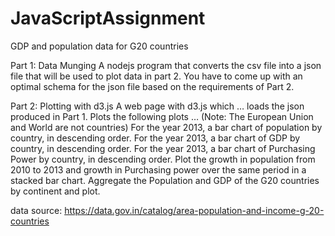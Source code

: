 # JavaScriptAssignment

GDP and population data for G20 countries

Part 1: Data Munging
A nodejs program that converts the csv file into a json file that will be used to plot data in part 2. You have to come up with an optimal schema for the json file based on the requirements of Part 2.

Part 2: Plotting with d3.js
A web page with d3.js which …
loads the json produced in Part 1.
Plots the following plots … (Note: The European Union and World are not countries)
For the year 2013, a bar chart of population by country, in descending order.
For the year 2013, a bar chart of GDP by country, in descending order.
For the year 2013, a bar chart of Purchasing Power by country, in descending order.
Plot the growth in population from 2010 to 2013 and growth in Purchasing power over the same period in a stacked bar chart.
Aggregate the Population and GDP of the G20 countries by continent and plot.

data source: https://data.gov.in/catalog/area-population-and-income-g-20-countries


